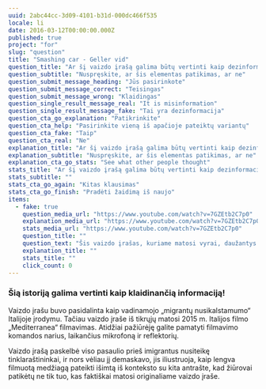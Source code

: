 ```yaml
---
uuid: 2abc44cc-3d09-4101-b31d-000dc466f535
locale: li
date: 2016-03-12T00:00:00.000Z
published: true
project: "for"
slug: "question"
title: "Smashing car - Geller vid"
question_title: "Ar šį vaizdo įrašą galima būtų vertinti kaip dezinformaciją?"
question_subtitle: "Nuspręskite, ar šis elementas patikimas, ar ne"
question_submit_message_heading: "Jūs pasirinkote"
question_submit_message_correct: "Teisingas"
question_submit_message_wrong: "Klaidingas"
question_single_result_message_real: "It is misinformation"
question_single_result_message_fake: "Tai yra dezinformacija"
question_cta_go_explanation: "Patikrinkite"
question_cta_help: "Pasirinkite vieną iš apačioje pateiktų variantų"
question_cta_fake: "Taip"
question_cta_real: "Ne"
explanation_title: "Ar šį vaizdo įrašą galima būtų vertinti kaip dezinformaciją?"
explanation_subtitle: "Nuspręskite, ar šis elementas patikimas, ar ne"
explanation_cta_go_stats: "See what other people thought"
stats_title: "Ar šį vaizdo įrašą galima būtų vertinti kaip dezinformaciją?"
stats_subtitle: ""
stats_cta_go_again: "Kitas klausimas"
stats_cta_go_finish: "Pradėti žaidimą iš naujo"
items:
  - fake: true
    question_media_url: "https://www.youtube.com/watch?v=7GZEtb2C7p0"
    explanation_media_url: "https://www.youtube.com/watch?v=7GZEtb2C7p0"
    stats_media_url: "https://www.youtube.com/watch?v=7GZEtb2C7p0"
    question_title: ""
    question_text: "Šis vaizdo įrašas, kuriame matosi vyrai, daužantys automobilį su beisbolo lazdomis, pavadinimu 'Pikti imigrantai puola policijos automobilį,' buvo paskelbtas 'YouTube'."
    explanation_title: ""
    stats_title: ""
    click_count: 0
---
```

### Šią istoriją galima vertinti kaip klaidinančią informaciją!

Vaizdo įrašu buvo pasidalinta kaip vadinamojo „migrantų nusikalstamumo“ Italijoje įrodymu. Tačiau vaizdo įraše iš tikrųjų matosi 2015 m. Italijos filmo „Mediterranea“ filmavimas. Atidžiai pažiūrėję galite pamatyti filmavimo komandos narius, laikančius mikrofoną ir reflektorių. 

Vaizdo įrašą paskelbė viso pasaulio prieš imigrantus nusiteikę tinklaraštininkai, ir nors vėliau jį demaskavo, jis iliustruoja, kaip lengva filmuotą medžiagą pateikti išimtą iš konteksto su kita antrašte, kad žiūrovai patikėtų ne tik tuo, kas faktiškai matosi originaliame vaizdo įraše.